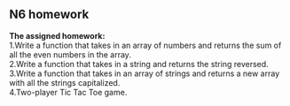 ## N6 homework
**The assigned homework:**<br>
1.Write a function that takes in an array of numbers and returns the sum of all the even numbers in the array.<br>
2.Write a function that takes in a string and returns the string reversed.<br>
3.Write a function that takes in an array of strings and returns a new array with all the strings capitalized.<br>
4.Two-player Tic Tac Toe game.
